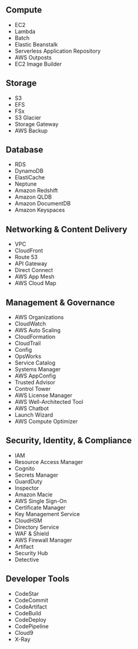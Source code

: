 ## Compute
- EC2
- Lambda
- Batch
- Elastic Beanstalk
- Serverless Application Repository
- AWS Outposts
- EC2 Image Builder

## Storage
- S3
- EFS
- FSx
- S3 Glacier
- Storage Gateway
- AWS Backup

## Database
- RDS
- DynamoDB
- ElastiCache
- Neptune
- Amazon Redshift
- Amazon QLDB
- Amazon DocumentDB
- Amazon Keyspaces

## Networking & Content Delivery
- VPC
- CloudFront
- Route 53
- API Gateway
- Direct Connect
- AWS App Mesh
- AWS Cloud Map

## Management & Governance
- AWS Organizations
- CloudWatch
- AWS Auto Scaling
- CloudFormation
- CloudTrail
- Config
- OpsWorks
- Service Catalog
- Systems Manager
- AWS AppConfig
- Trusted Advisor
- Control Tower
- AWS License Manager
- AWS Well-Architected Tool
- AWS Chatbot
- Launch Wizard
- AWS Compute Optimizer

## Security, Identity, & Compliance
- IAM
- Resource Access Manager
- Cognito
- Secrets Manager
- GuardDuty
- Inspector
- Amazon Macie
- AWS Single Sign-On
- Certificate Manager
- Key Management Service
- CloudHSM
- Directory Service
- WAF & Shield
- AWS Firewall Manager
- Artifact
- Security Hub
- Detective

## Developer Tools
- CodeStar
- CodeCommit
- CodeArtifact
- CodeBuild
- CodeDeploy
- CodePipeline
- Cloud9
- X-Ray
